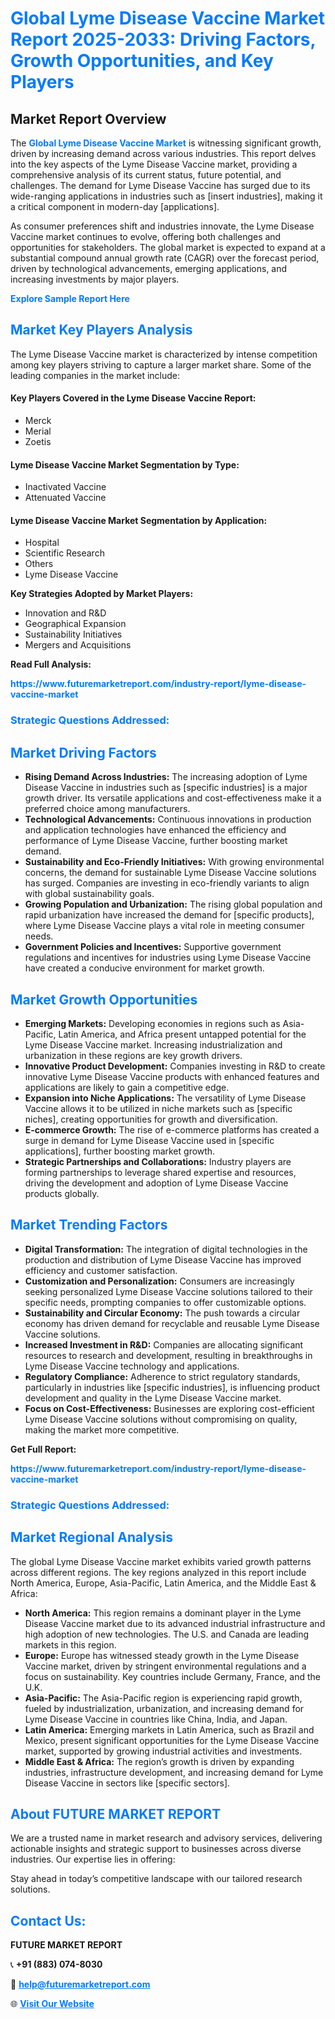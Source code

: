 <h1 style="color: #007BFF;">Global Lyme Disease Vaccine Market Report 2025-2033: Driving Factors, Growth Opportunities, and Key Players</h1>

<section id="overview">
<h2>Market Report Overview</h2>
<p>The <a href="https://www.futuremarketreport.com/industry-report/lyme-disease-vaccine-market" style="color: #007BFF; text-decoration: none;"><strong>Global Lyme Disease Vaccine Market</strong></a> is witnessing significant growth, driven by increasing demand across various industries. This report delves into the key aspects of the Lyme Disease Vaccine market, providing a comprehensive analysis of its current status, future potential, and challenges. The demand for Lyme Disease Vaccine has surged due to its wide-ranging applications in industries such as [insert industries], making it a critical component in modern-day [applications].</p>
<p>As consumer preferences shift and industries innovate, the Lyme Disease Vaccine market continues to evolve, offering both challenges and opportunities for stakeholders. The global market is expected to expand at a substantial compound annual growth rate (CAGR) over the forecast period, driven by technological advancements, emerging applications, and increasing investments by major players.</p>
</section>

<section id="overview">
<p><a href="https://www.futuremarketreport.com/request-sample/reportId=125534" style="color: #007BFF; text-decoration: none;"><strong>Explore Sample Report Here</strong></a></p>
</section>

<section id="key-players">
<h2 style="color: #007BFF;">Market Key Players Analysis</h2>
<p>The Lyme Disease Vaccine market is characterized by intense competition among key players striving to capture a larger market share. Some of the leading companies in the market include:</p>
<h4>Key Players Covered in the Lyme Disease Vaccine Report:</h4>
<ul><li>Merck</li><li>Merial</li><li>Zoetis</li></ul>
<h4>Lyme Disease Vaccine Market Segmentation by Type:</h4>
<ul><li>Inactivated Vaccine</li><li>Attenuated Vaccine</li></ul>

<h4>Lyme Disease Vaccine Market Segmentation by Application:</h4>
<ul><li>Hospital</li><li>Scientific Research</li><li>Others</li><li>Lyme Disease Vaccine</li></ul>
<p><strong>Key Strategies Adopted by Market Players:</strong></p>
<ul>
<li>Innovation and R&D</li>
<li>Geographical Expansion</li>
<li>Sustainability Initiatives</li>
<li>Mergers and Acquisitions</li>
</ul>
</section>

<section>
<p><strong>Read Full Analysis: </strong></p><a href="https://www.futuremarketreport.com/industry-report/lyme-disease-vaccine-market" style="color: #007BFF; text-decoration: none;"><strong>https://www.futuremarketreport.com/industry-report/lyme-disease-vaccine-market</strong></a>
<h3 style="color: #007BFF;">Strategic Questions Addressed:</h3>
</section>

<section id="driving-factors">
<h2 style="color: #007BFF;">Market Driving Factors</h2>
<ul>
<li><strong>Rising Demand Across Industries:</strong> The increasing adoption of Lyme Disease Vaccine in industries such as [specific industries] is a major growth driver. Its versatile applications and cost-effectiveness make it a preferred choice among manufacturers.</li>
<li><strong>Technological Advancements:</strong> Continuous innovations in production and application technologies have enhanced the efficiency and performance of Lyme Disease Vaccine, further boosting market demand.</li>
<li><strong>Sustainability and Eco-Friendly Initiatives:</strong> With growing environmental concerns, the demand for sustainable Lyme Disease Vaccine solutions has surged. Companies are investing in eco-friendly variants to align with global sustainability goals.</li>
<li><strong>Growing Population and Urbanization:</strong> The rising global population and rapid urbanization have increased the demand for [specific products], where Lyme Disease Vaccine plays a vital role in meeting consumer needs.</li>
<li><strong>Government Policies and Incentives:</strong> Supportive government regulations and incentives for industries using Lyme Disease Vaccine have created a conducive environment for market growth.</li>
</ul>
</section>

<section id="growth-opportunities">
<h2 style="color: #007BFF;">Market Growth Opportunities</h2>
<ul>
<li><strong>Emerging Markets:</strong> Developing economies in regions such as Asia-Pacific, Latin America, and Africa present untapped potential for the Lyme Disease Vaccine market. Increasing industrialization and urbanization in these regions are key growth drivers.</li>
<li><strong>Innovative Product Development:</strong> Companies investing in R&D to create innovative Lyme Disease Vaccine products with enhanced features and applications are likely to gain a competitive edge.</li>
<li><strong>Expansion into Niche Applications:</strong> The versatility of Lyme Disease Vaccine allows it to be utilized in niche markets such as [specific niches], creating opportunities for growth and diversification.</li>
<li><strong>E-commerce Growth:</strong> The rise of e-commerce platforms has created a surge in demand for Lyme Disease Vaccine used in [specific applications], further boosting market growth.</li>
<li><strong>Strategic Partnerships and Collaborations:</strong> Industry players are forming partnerships to leverage shared expertise and resources, driving the development and adoption of Lyme Disease Vaccine products globally.</li>
</ul>
</section>

<section id="trending-factors">
<h2 style="color: #007BFF;">Market Trending Factors</h2>
<ul>
<li><strong>Digital Transformation:</strong> The integration of digital technologies in the production and distribution of Lyme Disease Vaccine has improved efficiency and customer satisfaction.</li>
<li><strong>Customization and Personalization:</strong> Consumers are increasingly seeking personalized Lyme Disease Vaccine solutions tailored to their specific needs, prompting companies to offer customizable options.</li>
<li><strong>Sustainability and Circular Economy:</strong> The push towards a circular economy has driven demand for recyclable and reusable Lyme Disease Vaccine solutions.</li>
<li><strong>Increased Investment in R&D:</strong> Companies are allocating significant resources to research and development, resulting in breakthroughs in Lyme Disease Vaccine technology and applications.</li>
<li><strong>Regulatory Compliance:</strong> Adherence to strict regulatory standards, particularly in industries like [specific industries], is influencing product development and quality in the Lyme Disease Vaccine market.</li>
<li><strong>Focus on Cost-Effectiveness:</strong> Businesses are exploring cost-efficient Lyme Disease Vaccine solutions without compromising on quality, making the market more competitive.</li>
</ul>
</section>

<section>
<p><strong>Get Full Report: </strong></p><a href="https://www.futuremarketreport.com/industry-report/lyme-disease-vaccine-market" style="color: #007BFF; text-decoration: none;"><strong>https://www.futuremarketreport.com/industry-report/lyme-disease-vaccine-market</strong></a>
<h3 style="color: #007BFF;">Strategic Questions Addressed:</h3>
</section>


<section id="regional-analysis">
<h2 style="color: #007BFF;">Market Regional Analysis</h2>
<p>The global Lyme Disease Vaccine market exhibits varied growth patterns across different regions. The key regions analyzed in this report include North America, Europe, Asia-Pacific, Latin America, and the Middle East & Africa:</p>
<ul>
<li><strong>North America:</strong> This region remains a dominant player in the Lyme Disease Vaccine market due to its advanced industrial infrastructure and high adoption of new technologies. The U.S. and Canada are leading markets in this region.</li>
<li><strong>Europe:</strong> Europe has witnessed steady growth in the Lyme Disease Vaccine market, driven by stringent environmental regulations and a focus on sustainability. Key countries include Germany, France, and the U.K.</li>
<li><strong>Asia-Pacific:</strong> The Asia-Pacific region is experiencing rapid growth, fueled by industrialization, urbanization, and increasing demand for Lyme Disease Vaccine in countries like China, India, and Japan.</li>
<li><strong>Latin America:</strong> Emerging markets in Latin America, such as Brazil and Mexico, present significant opportunities for the Lyme Disease Vaccine market, supported by growing industrial activities and investments.</li>
<li><strong>Middle East & Africa:</strong> The region’s growth is driven by expanding industries, infrastructure development, and increasing demand for Lyme Disease Vaccine in sectors like [specific sectors].</li>
</ul>
</section>

<footer>
<h2 style="color: #007BFF;">About FUTURE MARKET REPORT</h2>
<p>We are a trusted name in market research and advisory services, delivering actionable insights and strategic support to businesses across diverse industries. Our expertise lies in offering:</p>

<p>Stay ahead in today’s competitive landscape with our tailored research solutions.</p>

<h2 style="color: #007BFF;">Contact Us:</h2>
<p><strong>FUTURE MARKET REPORT</strong></p>
<p>📞 <strong>+91 (883) 074-8030</strong></p>
<p>📧 <strong><a href="mailto:help@futuremarketreport.com" style="color: #007BFF;">help@futuremarketreport.com</a></strong></p>
<p>🌐 <strong><a href="https://www.futuremarketreport.com/" style="color: #007BFF;">Visit Our Website</a></strong></p>
</footer>